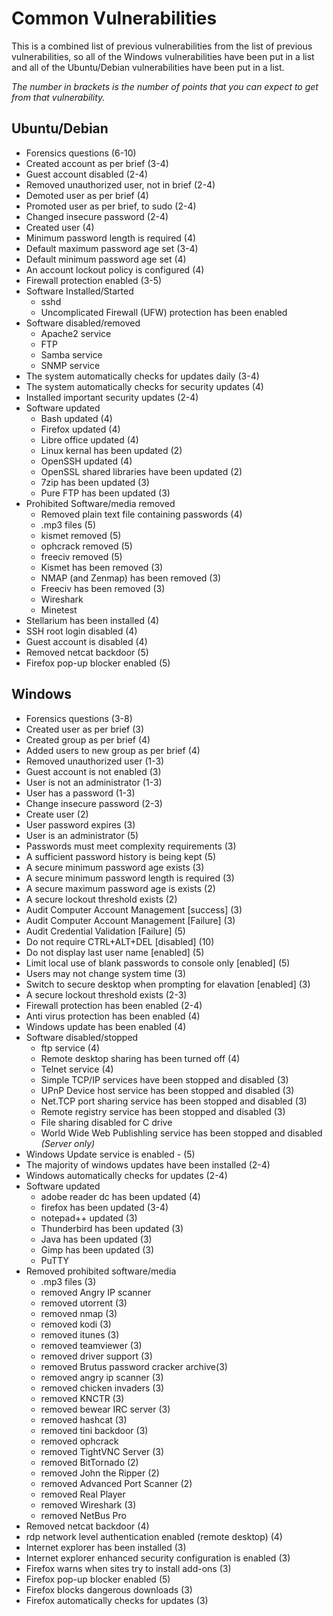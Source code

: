 # Common Vulnerabilities

This is a combined list of previous vulnerabilities from the list of previous vulnerabilities, so all of the Windows vulnerabilities have been put in a list and all of the Ubuntu/Debian vulnerabilities have been put in a list.

_The number in brackets is the number of points that you can expect to get from that vulnerability._

## Ubuntu/Debian
- Forensics questions (6-10)
- Created account as per brief (3-4)
- Guest account disabled (2-4)
- Removed unauthorized user, not in brief (2-4)
- Demoted user as per brief (4)
- Promoted user as per brief, to sudo (2-4)
- Changed insecure password (2-4)
- Created user (4)
- Minimum password length is required (4)
- Default maximum password age set (3-4)
- Default minimum password age set (4)
- An account lockout policy is configured (4)
- Firewall protection enabled (3-5)
- Software Installed/Started
    - sshd
    - Uncomplicated Firewall (UFW) protection has been enabled
- Software disabled/removed
    - Apache2 service
    - FTP
    - Samba service
    - SNMP service
- The system automatically checks for updates daily (3-4)
- The system automatically checks for security updates (4)
- Installed important security updates (2-4)
- Software updated
    - Bash updated (4)
    - Firefox updated (4)
    - Libre office updated (4)
    - Linux kernal has been updated (2)
    - OpenSSH updated (4)
    - OpenSSL shared libraries have been updated (2)
    - 7zip has been updated (3)
    - Pure FTP has been updated (3)
- Prohibited Software/media removed
    - Removed plain text file containing passwords (4)
    - .mp3 files (5)
    - kismet removed (5)
    - ophcrack removed (5)
    - freeciv removed (5)
    - Kismet has been removed (3)
    - NMAP (and Zenmap) has been removed (3)
    - Freeciv has been removed (3)
    - Wireshark
    - Minetest
- Stellarium has been installed (4)
- SSH root login disabled (4)
- Guest account is disabled (4)
- Removed netcat backdoor (5)
- Firefox pop-up blocker enabled (5)
## Windows
- Forensics questions (3-8)
- Created user as per brief (3)
- Created group as per brief (4)
- Added users to new group as per brief (4)
- Removed unauthorized user (1-3)
- Guest account is not enabled (3)
- User is not an administrator (1-3)
- User has a password (1-3)
- Change insecure password (2-3)
- Create user (2)
- User password expires (3)
- User is an administrator (5)
- Passwords must meet complexity requirements (3)
- A sufficient password history is being kept (5)
- A secure minimum password age exists (3)
- A secure minimum password length is required (3)
- A secure maximum password age is exists (2)
- A secure lockout threshold exists (2)
- Audit Computer Account Management \[success\] (3)
- Audit Computer Account Management \[Failure\] (3)
- Audit Credential Validation \[Failure\] (5)
- Do not require CTRL+ALT+DEL \[disabled\] (10)
- Do not display last user name \[enabled\] (5)
- Limit local use of blank passwords to console only \[enabled\] (5)
- Users may not change system time (3)
- Switch to secure desktop when prompting for elavation \[enabled\] (3)
- A secure lockout threshold exists (2-3)
- Firewall protection has been enabled (2-4)
- Anti virus protection has been enabled (4)
- Windows update has been enabled (4)
- Software disabled/stopped
    - ftp service (4)
    - Remote desktop sharing has been turned off (4)
    - Telnet service (4)
    - Simple TCP/IP services have been stopped and disabled (3)
    - UPnP Device host service has been stopped and disabled (3)
    - Net.TCP port sharing service has been stopped and disabled (3)
    - Remote registry service has been stopped and disabled (3)
    - File sharing disabled for C drive
    - World Wide Web Publishling service has been stopped and disabled *(Server only)*
- Windows Update service is enabled - (5)
- The majority of windows updates have been installed (2-4)
- Windows automatically checks for updates (2-4)
- Software updated
    - adobe reader dc has been updated (4)
    - firefox has been updated (3-4)
    - notepad++ updated (3)
    - Thunderbird has been updated (3)
    - Java has been updated (3)
    - Gimp has been updated (3)
    - PuTTY
- Removed prohibited software/media
    - .mp3 files (3)
    - removed Angry IP scanner
    - removed utorrent (3)
    - removed nmap (3)
    - removed kodi (3)
    - removed itunes (3)
    - removed teamviewer (3)
    - removed driver support (3)
    - removed Brutus password cracker archive(3)
    - removed angry ip scanner (3)
    - removed chicken invaders (3)
    - removed KNCTR (3)
    - removed bewear IRC server (3)
    - removed hashcat (3)
    - removed tini backdoor (3)
    - removed ophcrack
    - removed TightVNC Server (3)
    - removed BitTornado (2)
    - removed John the Ripper (2)
    - removed Advanced Port Scanner (2)
    - removed Real Player
    - removed Wireshark (3)
    - removed NetBus Pro
- Removed netcat backdoor (4)
- rdp network level authentication enabled (remote desktop) (4)
- Internet explorer has been installed (3)
- Internet explorer enhanced security configuration is enabled (3)
- Firefox warns when sites try to install add-ons (3)
- Firefox pop-up blocker enabled (5)
- Firefox blocks dangerous downloads (3)
- Firefox automatically checks for updates (3)
